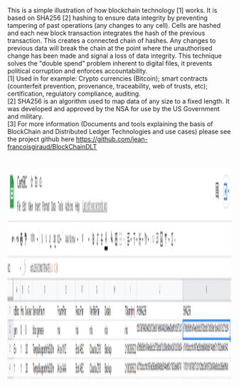 This is a simple illustration of how blockchain technology [1] works. It is based on SHA256 [2] hashing to ensure data integrity by preventing tampering of past operations (any changes to any cell). Cells are hashed and each new block transaction integrates the hash of the previous transaction. This creates a connected chain of hashes. Any changes to previous data will break the chain at the point where the unauthorised change has been made and signal a loss of data integrity. This technique solves the "double spend" problem inherent to digital files, it prevents political corruption and enforces accountability.  
[1] Used in for example: Crypto currencies (Bitcoin); smart contracts (counterfeit prevention, provenance, traceability, web of trusts, etc); certification, regulatory compliance, auditing.  
[2] SHA256 is an algorithm used to map data of any size to a fixed length. It was developed and approved by the NSA for use by the US Government and military.  
[3] For more information (Documents and tools explaining the basis of BlockChain and Distributed Ledger Technologies and use cases) please see the project github here https://github.com/jean-francoisgiraud/BlockChainDLT  
#
<img src="CertiBCGoogleSheets.png" width="640" height="480">

